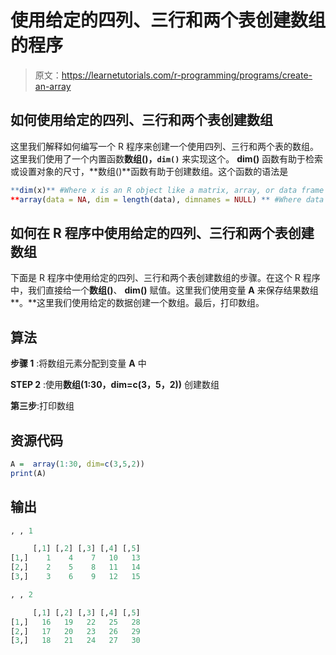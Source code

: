 # 使用给定的四列、三行和两个表创建数组的程序

> 原文：<https://learnetutorials.com/r-programming/programs/create-an-array>

## 如何使用给定的四列、三行和两个表创建数组

这里我们解释如何编写一个 R 程序来创建一个使用四列、三行和两个表的数组。这里我们使用了一个内置函数**数组()，`dim()`** 来实现这个。 **dim()** 函数有助于检索或设置对象的尺寸，**数组()**函数有助于创建数组。这个函数的语法是

```r
**dim(x)** #Where x is an R object like a matrix, array, or data frame
**array(data = NA, dim = length(data), dimnames = NULL) ** #Where data is a vector giving data to fill the array 

```

## 如何在 R 程序中使用给定的四列、三行和两个表创建数组

下面是 R 程序中使用给定的四列、三行和两个表创建数组的步骤。在这个 R 程序中，我们直接给一个**数组()**、 **dim()** 赋值。这里我们使用变量 **A** 来保存结果数组**。**这里我们使用给定的数据创建一个数组。最后，打印数组。

## 算法

**步骤 1** :将数组元素分配到变量 **A** 中

**STEP 2** :使用**数组(1:30，dim=c(3，5，2))** 创建数组

**第三步**:打印数组

## 资源代码

```r
A =  array(1:30, dim=c(3,5,2))
print(A)

```

## 输出

```r
, , 1

     [,1] [,2] [,3] [,4] [,5]
[1,]    1    4    7   10   13
[2,]    2    5    8   11   14
[3,]    3    6    9   12   15

, , 2

     [,1] [,2] [,3] [,4] [,5]
[1,]   16   19   22   25   28
[2,]   17   20   23   26   29
[3,]   18   21   24   27   30 
```